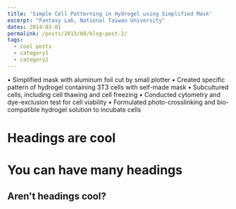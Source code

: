 ```yaml
---
title: 'Simple Cell Patterning in Hydrogel using Simplified Mask'
excerpt: "Fantasy Lab, National Taiwan University"
dates: 2014-03-01
permalink: /posts/2013/08/blog-post-2/
tags:
  - cool posts
  - category1
  - category2
---
```


•	Simplified mask with aluminum foil cut by small plotter
•	Created specific pattern of hydrogel containing 3T3 cells with self-made mask
•	Subcultured cells, including cell thawing and cell freezing
•	Conducted cytometry and dye-exclusion test for cell viability
•	Formulated photo-crosslinking and bio-compatible hydrogel solution to incubate cells

Headings are cool
======

You can have many headings
======

Aren't headings cool?
------
